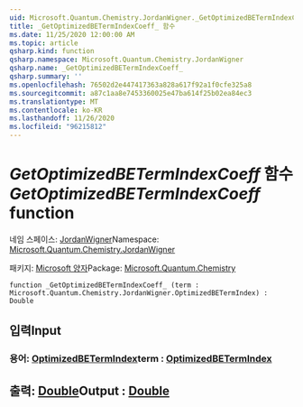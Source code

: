 ```yaml
---
uid: Microsoft.Quantum.Chemistry.JordanWigner._GetOptimizedBETermIndexCoeff_
title: _GetOptimizedBETermIndexCoeff_ 함수
ms.date: 11/25/2020 12:00:00 AM
ms.topic: article
qsharp.kind: function
qsharp.namespace: Microsoft.Quantum.Chemistry.JordanWigner
qsharp.name: _GetOptimizedBETermIndexCoeff_
qsharp.summary: ''
ms.openlocfilehash: 76502d2e447417363a828a617f92a1f0cfe325a8
ms.sourcegitcommit: a87c1aa8e7453360025e47ba614f25b02ea84ec3
ms.translationtype: MT
ms.contentlocale: ko-KR
ms.lasthandoff: 11/26/2020
ms.locfileid: "96215812"
---
```

# <a name="_getoptimizedbetermindexcoeff_-function"></a><span data-ttu-id="4f865-102">_GetOptimizedBETermIndexCoeff_ 함수</span><span class="sxs-lookup"><span data-stu-id="4f865-102">_GetOptimizedBETermIndexCoeff_ function</span></span>

<span data-ttu-id="4f865-103">네임 스페이스: [JordanWigner](xref:Microsoft.Quantum.Chemistry.JordanWigner)</span><span class="sxs-lookup"><span data-stu-id="4f865-103">Namespace: [Microsoft.Quantum.Chemistry.JordanWigner](xref:Microsoft.Quantum.Chemistry.JordanWigner)</span></span>

<span data-ttu-id="4f865-104">패키지: [Microsoft 양자](https://nuget.org/packages/Microsoft.Quantum.Chemistry)</span><span class="sxs-lookup"><span data-stu-id="4f865-104">Package: [Microsoft.Quantum.Chemistry](https://nuget.org/packages/Microsoft.Quantum.Chemistry)</span></span>




```qsharp
function _GetOptimizedBETermIndexCoeff_ (term : Microsoft.Quantum.Chemistry.JordanWigner.OptimizedBETermIndex) : Double
```


## <a name="input"></a><span data-ttu-id="4f865-105">입력</span><span class="sxs-lookup"><span data-stu-id="4f865-105">Input</span></span>

### <a name="term--optimizedbetermindex"></a><span data-ttu-id="4f865-106">용어: [OptimizedBETermIndex](xref:Microsoft.Quantum.Chemistry.JordanWigner.OptimizedBETermIndex)</span><span class="sxs-lookup"><span data-stu-id="4f865-106">term : [OptimizedBETermIndex](xref:Microsoft.Quantum.Chemistry.JordanWigner.OptimizedBETermIndex)</span></span>





## <a name="output--double"></a><span data-ttu-id="4f865-107">출력: [Double](xref:microsoft.quantum.lang-ref.double)</span><span class="sxs-lookup"><span data-stu-id="4f865-107">Output : [Double](xref:microsoft.quantum.lang-ref.double)</span></span>

